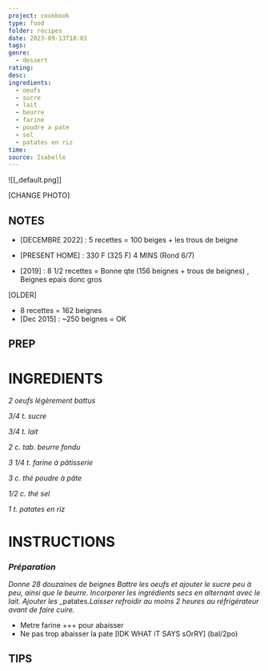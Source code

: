 ```yaml
---
project: cookbook
type: food
folder: recipes
date: 2023-09-13T18:03
tags: 
genre:
  - dessert
rating: 
desc: 
ingredients:
  - oeufs
  - sucre
  - lait
  - beurre
  - farine
  - poudre a pate
  - sel
  - patates en riz
time: 
source: Isabelle
---
```


![[_default.png]]

[CHANGE PHOTO]


## NOTES

- [DECEMBRE 2022] : 5 recettes = 100 beiges + les trous de beigne

- [PRESENT HOME] : 330 F (325 F) 
				     4 MINS (Rond 6/7)

- [2019] : 8 1/2 recettes = Bonne qte (156 beignes + trous de beignes) , Beignes epais donc gros

[OLDER]

- 8 recettes = 162 beignes
- [Dec 2015] : ~250 beignes = OK
## PREP


# INGREDIENTS

_2 oeufs légèrement battus_

_3/4 t. sucre_

_3/4 t. lait_

_2 c. tab. beurre fondu_

_3 1/4 t.  farine à pâtisserie_

_3 c. thé poudre à pâte_

_1/2 c. thé sel_

_1 t. patates en riz_



# INSTRUCTIONS

### _Préparation_

_Donne 28 douzaines de beignes_
_Battre les oeufs et ajouter le sucre peu à peu,_
_ainsi que le beurre. Incorporer les ingrédients_
_secs en alternant avec le lait. Ajouter les_
_patates._Laisser refroidir au moins 2 heures_
_au réfrigérateur avant de faire cuire._

- Metre farine +++ pour abaisser
- Ne pas trop abaisser la pate [IDK WHAT iT SAYS sOrRY] (bal/2po)

## TIPS



